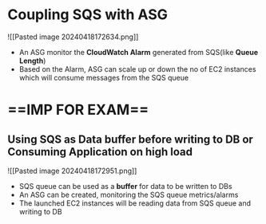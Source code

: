 
# Coupling SQS with ASG
![[Pasted image 20240418172634.png]]

- An ASG monitor the **CloudWatch Alarm** generated from SQS(like **Queue Length**)
- Based on the Alarm, ASG can scale up or down the no of EC2 instances which will consume messages from the SQS queue


# ==IMP FOR EXAM==
## Using SQS as Data buffer before writing to DB or Consuming Application  on high load

![[Pasted image 20240418172951.png]]
- SQS queue can be used as a **buffer** for data to be written to DBs
- An ASG can be created, monitoring the SQS queue metrics/alarms
- The launched EC2 instances will be reading data from SQS queue and writing to DB